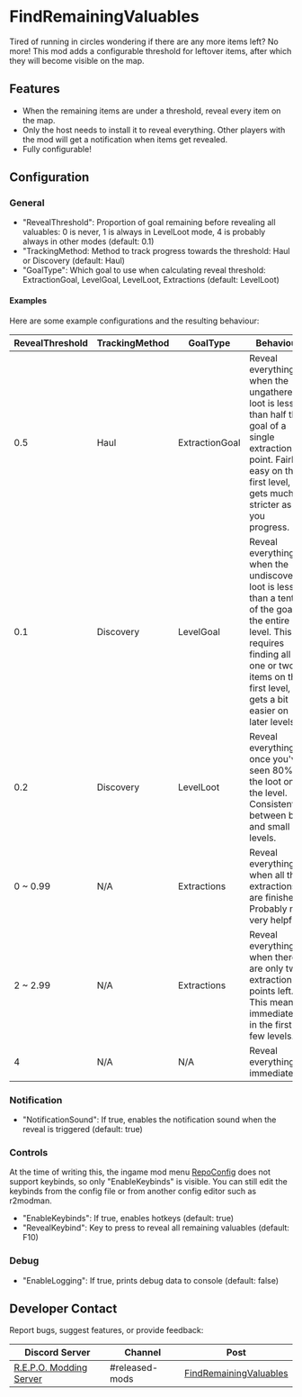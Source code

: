 # FindRemainingValuables

Tired of running in circles wondering if there are any more items left? No more! This mod adds a configurable threshold for leftover items, after which they will become visible on the map.

## Features
- When the remaining items are under a threshold, reveal every item on the map.
- Only the host needs to install it to reveal everything. Other players with the mod will get a notification when items get revealed.
- Fully configurable!

## Configuration

### General

- "RevealThreshold": Proportion of goal remaining before revealing all valuables: 0 is never, 1 is always in LevelLoot mode, 4 is probably always in other modes (default: 0.1)
- "TrackingMethod: Method to track progress towards the threshold: Haul or Discovery (default: Haul)
- "GoalType": Which goal to use when calculating reveal threshold: ExtractionGoal, LevelGoal, LevelLoot, Extractions (default: LevelLoot)

#### Examples

Here are some example configurations and the resulting behaviour:

| RevealThreshold | TrackingMethod | GoalType | Behaviour |
| - | - | - | - |
| 0.5 | Haul | ExtractionGoal | Reveal everything when the ungathered loot is less than half the goal of a single extraction point. Fairly easy on the first level, but gets much stricter as you progress. |
| 0.1 | Discovery | LevelGoal | Reveal everything when the undiscovered loot is less than a tenth of the goal of the entire level. This requires finding all but one or two items on the first level, but gets a bit easier on later levels. |
| 0.2 | Discovery | LevelLoot | Reveal everything once you've seen 80% of the loot on the level. Consistent between big and small levels.
| 0 ~ 0.99 | N/A | Extractions | Reveal everything when all the extractions are finished. Probably not very helpful. |
| 2 ~ 2.99 | N/A | Extractions | Reveal everything when there are only two extraction points left. This means immediately in the first few levels. |
| 4 | N/A | N/A | Reveal everything immediately |

### Notification

- "NotificationSound": If true, enables the notification sound when the reveal is triggered (default: true)

### Controls

At the time of writing this, the ingame mod menu [RepoConfig](https://thunderstore.io/c/repo/p/nickklmao/REPOConfig/) does not support keybinds, so only "EnableKeybinds" is visible. You can still edit the keybinds from the config file or from another config editor such as r2modman.

- "EnableKeybinds": If true, enables hotkeys (default: true)
- "RevealKeybind": Key to press to reveal all remaining valuables (default: F10)

### Debug

- "EnableLogging": If true, prints debug data to console (default: false)

## Developer Contact

Report bugs, suggest features, or provide feedback:

| Discord Server | Channel | Post |
|-|-|-|
| [R.E.P.O. Modding Server](https://discord.com/invite/vPJtKhYAFe) | #released-mods | [FindRemainingValuables](https://discord.com/channels/1344557689979670578/1375885607720718416/1375885607720718416) |